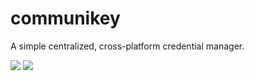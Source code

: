 communikey
==========

A simple centralized, cross-platform credential manager.

![](https://img.shields.io/badge/release-0.1.0-blue.svg) ![](https://img.shields.io/badge/pre--release---_-blue.svg)
